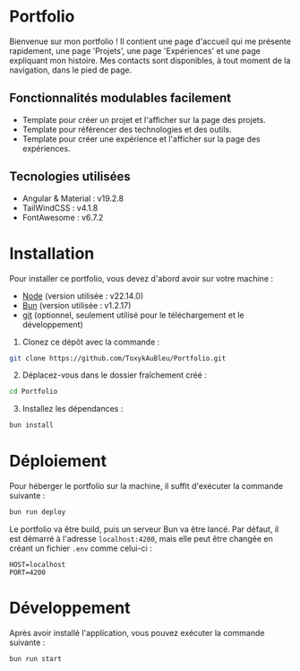 # Portfolio

Bienvenue sur mon portfolio !
Il contient une page d'accueil qui me présente rapidement, une page 'Projets', une page 'Expériences' et une page expliquant mon histoire.
Mes contacts sont disponibles, à tout moment de la navigation, dans le pied de page.

## Fonctionnalités modulables facilement

- Template pour créer un projet et l'afficher sur la page des projets.
- Template pour référencer des technologies et des outils.
- Template pour créer une expérience et l'afficher sur la page des expériences.

## Tecnologies utilisées

- Angular & Material : v19.2.8
- TailWindCSS : v4.1.8
- FontAwesome : v6.7.2

# Installation

Pour installer ce portfolio, vous devez d'abord avoir sur votre machine :

- [Node](https://nodejs.org/en/download) (version utilisée : v22.14.0)
- [Bun](https://bun.sh) (version utilisée : v1.2.17)
- [git](https://git-scm.com/) (optionnel, seulement utilisé pour le téléchargement et le développement)

1. Clonez ce dépôt avec la commande :

```sh
git clone https://github.com/ToxykAuBleu/Portfolio.git
```

2. Déplacez-vous dans le dossier fraîchement créé :

```sh
cd Portfolio
```

3. Installez les dépendances :

```sh
bun install
```

# Déploiement

Pour héberger le portfolio sur la machine, il suffit d'exécuter la commande suivante :

```sh
bun run deploy
```

Le portfolio va être build, puis un serveur Bun va être lancé. Par défaut, il est démarré à l'adresse `localhost:4200`, mais elle peut être changée en créant un fichier `.env` comme celui-ci :

```env
HOST=localhost
PORT=4200
```

# Développement

Après avoir installé l'application, vous pouvez exécuter la commande suivante :

```sh
bun run start
```
